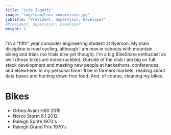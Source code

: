 ```yaml
---
title: "Luis Zugasti"
image: "img/team/Luis compressed.jpg"
jobtitle: "President, Supervisor, Developer"
#President, Supervisor, Developer
weight: 1
---
```


I'm a "fifth" year computer engineering student at Ryerson. My main
discipline is road cycling, although I am now in cahoots with
mountain biking and trials (no trials bike yet though). I'm a big
BikeShare enthusiast as well (those bikes are indestructible).
Outside of the club I am big on full stack development and meeting
new people at hackathons, conferences and elsewhere.
In my personal time I'll be in farmers markets, reading about data
bases and hunting down free food. And, of course, cleaning my
bikes.

# Bikes

- Orbea Avant H60 2015
- Norco Storm 6.1 2012
- Raleigh Sprite 1970's
- Raleigh Grand Prix 1970's
